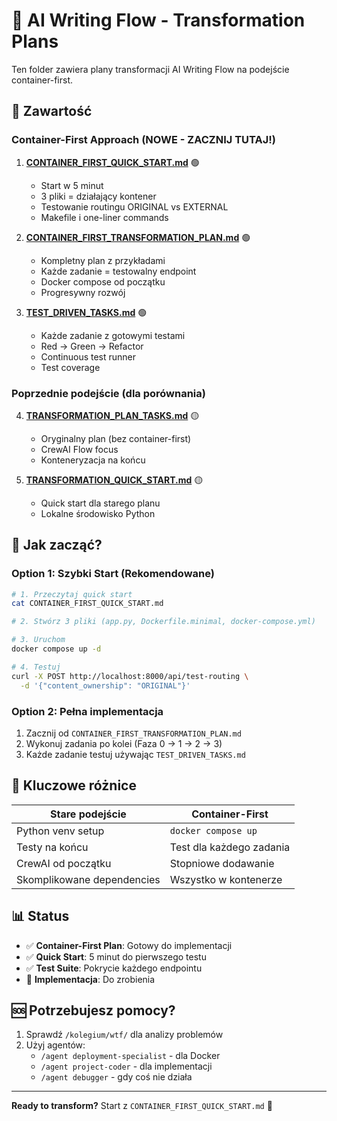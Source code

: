 # 🚀 AI Writing Flow - Transformation Plans

Ten folder zawiera plany transformacji AI Writing Flow na podejście container-first.

## 📁 Zawartość

### Container-First Approach (NOWE - ZACZNIJ TUTAJ!)

1. **[CONTAINER_FIRST_QUICK_START.md](./CONTAINER_FIRST_QUICK_START.md)** 🟢
   - Start w 5 minut
   - 3 pliki = działający kontener
   - Testowanie routingu ORIGINAL vs EXTERNAL
   - Makefile i one-liner commands

2. **[CONTAINER_FIRST_TRANSFORMATION_PLAN.md](./CONTAINER_FIRST_TRANSFORMATION_PLAN.md)** 🟢
   - Kompletny plan z przykładami
   - Każde zadanie = testowalny endpoint
   - Docker compose od początku
   - Progresywny rozwój

3. **[TEST_DRIVEN_TASKS.md](./TEST_DRIVEN_TASKS.md)** 🟢
   - Każde zadanie z gotowymi testami
   - Red → Green → Refactor
   - Continuous test runner
   - Test coverage

### Poprzednie podejście (dla porównania)

4. **[TRANSFORMATION_PLAN_TASKS.md](./TRANSFORMATION_PLAN_TASKS.md)** 🟡
   - Oryginalny plan (bez container-first)
   - CrewAI Flow focus
   - Konteneryzacja na końcu

5. **[TRANSFORMATION_QUICK_START.md](./TRANSFORMATION_QUICK_START.md)** 🟡
   - Quick start dla starego planu
   - Lokalne środowisko Python

## 🎯 Jak zacząć?

### Option 1: Szybki Start (Rekomendowane)
```bash
# 1. Przeczytaj quick start
cat CONTAINER_FIRST_QUICK_START.md

# 2. Stwórz 3 pliki (app.py, Dockerfile.minimal, docker-compose.yml)

# 3. Uruchom
docker compose up -d

# 4. Testuj
curl -X POST http://localhost:8000/api/test-routing \
  -d '{"content_ownership": "ORIGINAL"}'
```

### Option 2: Pełna implementacja
1. Zacznij od `CONTAINER_FIRST_TRANSFORMATION_PLAN.md`
2. Wykonuj zadania po kolei (Faza 0 → 1 → 2 → 3)
3. Każde zadanie testuj używając `TEST_DRIVEN_TASKS.md`

## 🔑 Kluczowe różnice

| Stare podejście | Container-First |
|-----------------|-----------------|
| Python venv setup | `docker compose up` |
| Testy na końcu | Test dla każdego zadania |
| CrewAI od początku | Stopniowe dodawanie |
| Skomplikowane dependencies | Wszystko w kontenerze |

## 📊 Status

- ✅ **Container-First Plan**: Gotowy do implementacji
- ✅ **Quick Start**: 5 minut do pierwszego testu
- ✅ **Test Suite**: Pokrycie każdego endpointu
- 🚧 **Implementacja**: Do zrobienia

## 🆘 Potrzebujesz pomocy?

1. Sprawdź `/kolegium/wtf/` dla analizy problemów
2. Użyj agentów:
   - `/agent deployment-specialist` - dla Docker
   - `/agent project-coder` - dla implementacji
   - `/agent debugger` - gdy coś nie działa

---

**Ready to transform?** Start z `CONTAINER_FIRST_QUICK_START.md` 🚀